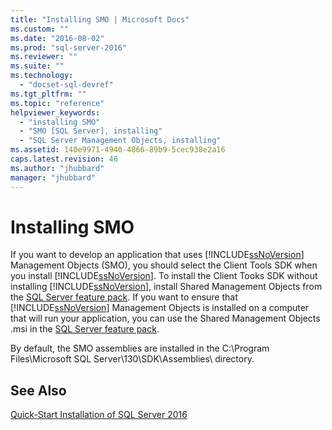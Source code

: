 ```yaml
---
title: "Installing SMO | Microsoft Docs"
ms.custom: ""
ms.date: "2016-08-02"
ms.prod: "sql-server-2016"
ms.reviewer: ""
ms.suite: ""
ms.technology: 
  - "docset-sql-devref"
ms.tgt_pltfrm: ""
ms.topic: "reference"
helpviewer_keywords: 
  - "installing SMO"
  - "SMO [SQL Server], installing"
  - "SQL Server Management Objects, installing"
ms.assetid: 140e9971-4940-4866-89b9-5cec938e2a16
caps.latest.revision: 46
ms.author: "jhubbard"
manager: "jhubbard"
---
```

# Installing SMO
  If you want to develop an application that uses [!INCLUDE[ssNoVersion](../../advanced-analytics/r-services/includes/ssnoversion-md.md)] Management Objects (SMO), you should select the Client Tools SDK when you install [!INCLUDE[ssNoVersion](../../advanced-analytics/r-services/includes/ssnoversion-md.md)]. To install the Client Tooks SDK without installing [!INCLUDE[ssNoVersion](../../advanced-analytics/r-services/includes/ssnoversion-md.md)], install Shared Management Objects from the [SQL Server feature pack](https://www.microsoft.com/download/details.aspx?id=52676). If you want to ensure that [!INCLUDE[ssNoVersion](../../advanced-analytics/r-services/includes/ssnoversion-md.md)] Management Objects is installed on a computer that will run your application, you can use the Shared Management Objects .msi in the [SQL Server feature pack](https://www.microsoft.com/download/details.aspx?id=52676).  
  
 By default, the SMO assemblies are installed in the C:\Program Files\Microsoft SQL Server\130\SDK\Assemblies\ directory.  
  
## See Also  
 [Quick-Start Installation of SQL Server 2016](../Topic/Quick-Start%20Installation%20of%20SQL%20Server%202016.md)  
  
  